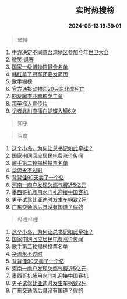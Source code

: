 <div align="center"><h2>实时热搜榜</h2><h4>2024-05-13 19:39:01</h4></div>

> 微博  

1. [中方决定不同意台湾地区参加今年世卫大会](https://s.weibo.com/weibo?q=%23%E4%B8%AD%E6%96%B9%E5%86%B3%E5%AE%9A%E4%B8%8D%E5%90%8C%E6%84%8F%E5%8F%B0%E6%B9%BE%E5%9C%B0%E5%8C%BA%E5%8F%82%E5%8A%A0%E4%BB%8A%E5%B9%B4%E4%B8%96%E5%8D%AB%E5%A4%A7%E4%BC%9A%23&t=31&band_rank=1&Refer=top)<br />
2. [微笑 退赛](https://s.weibo.com/weibo?q=%E5%BE%AE%E7%AC%91%20%E9%80%80%E8%B5%9B&t=31&band_rank=2&Refer=top)<br />
3. [国家一级博物馆最全名单](https://s.weibo.com/weibo?q=%23%E5%9B%BD%E5%AE%B6%E4%B8%80%E7%BA%A7%E5%8D%9A%E7%89%A9%E9%A6%86%E6%9C%80%E5%85%A8%E5%90%8D%E5%8D%95%23&t=31&band_rank=3&Refer=top)<br />
4. [韩红拿了冠军还要发简历](https://s.weibo.com/weibo?q=%23%E9%9F%A9%E7%BA%A2%E6%8B%BF%E4%BA%86%E5%86%A0%E5%86%9B%E8%BF%98%E8%A6%81%E5%8F%91%E7%AE%80%E5%8E%86%23&t=31&band_rank=4&Refer=top)<br />
5. [歌手揭榜](https://s.weibo.com/weibo?q=%E6%AD%8C%E6%89%8B%E6%8F%AD%E6%A6%9C&t=31&band_rank=5&Refer=top)<br />
6. [官方通报动物园20只东北虎死亡](https://s.weibo.com/weibo?q=%23%E5%AE%98%E6%96%B9%E9%80%9A%E6%8A%A5%E5%8A%A8%E7%89%A9%E5%9B%AD20%E5%8F%AA%E4%B8%9C%E5%8C%97%E8%99%8E%E6%AD%BB%E4%BA%A1%23&t=31&band_rank=6&Refer=top)<br />
7. [网友曝李亚鹏拖欠工资](https://s.weibo.com/weibo?q=%23%E7%BD%91%E5%8F%8B%E6%9B%9D%E6%9D%8E%E4%BA%9A%E9%B9%8F%E6%8B%96%E6%AC%A0%E5%B7%A5%E8%B5%84%23&t=31&band_rank=7&Refer=top)<br />
8. [那英摇人宣传片](https://s.weibo.com/weibo?q=%E9%82%A3%E8%8B%B1%E6%91%87%E4%BA%BA%E5%AE%A3%E4%BC%A0%E7%89%87&t=31&band_rank=8&Refer=top)<br />
9. [记者北川直播白蝴蝶入镜6次](https://s.weibo.com/weibo?q=%23%E8%AE%B0%E8%80%85%E5%8C%97%E5%B7%9D%E7%9B%B4%E6%92%AD%E7%99%BD%E8%9D%B4%E8%9D%B6%E5%85%A5%E9%95%9C6%E6%AC%A1%23&t=31&band_rank=9&Refer=top)<br />

> 知乎  


> 百度  

1. [这个小岛，为何让总书记如此牵挂？](https://www.baidu.com/s?wd=%E8%BF%99%E4%B8%AA%E5%B0%8F%E5%B2%9B%EF%BC%8C%E4%B8%BA%E4%BD%95%E8%AE%A9%E6%80%BB%E4%B9%A6%E8%AE%B0%E5%A6%82%E6%AD%A4%E7%89%B5%E6%8C%82%EF%BC%9F&sa=fyb_news&rsv_dl=fyb_news)<br />
2. [国家电网回应居民电费涨价传闻](https://www.baidu.com/s?wd=%E5%9B%BD%E5%AE%B6%E7%94%B5%E7%BD%91%E5%9B%9E%E5%BA%94%E5%B1%85%E6%B0%91%E7%94%B5%E8%B4%B9%E6%B6%A8%E4%BB%B7%E4%BC%A0%E9%97%BB&sa=fyb_news&rsv_dl=fyb_news)<br />
3. [歌手第二轮揭榜投票名单](https://www.baidu.com/s?wd=%E6%AD%8C%E6%89%8B%E7%AC%AC%E4%BA%8C%E8%BD%AE%E6%8F%AD%E6%A6%9C%E6%8A%95%E7%A5%A8%E5%90%8D%E5%8D%95&sa=fyb_news&rsv_dl=fyb_news)<br />
4. [华流永不过时](https://www.baidu.com/s?wd=%E5%8D%8E%E6%B5%81%E6%B0%B8%E4%B8%8D%E8%BF%87%E6%97%B6&sa=fyb_news&rsv_dl=fyb_news)<br />
5. [背背佳90天卖了一个亿](https://www.baidu.com/s?wd=%E8%83%8C%E8%83%8C%E4%BD%B390%E5%A4%A9%E5%8D%96%E4%BA%86%E4%B8%80%E4%B8%AA%E4%BA%BF&sa=fyb_news&rsv_dl=fyb_news)<br />
6. [河南一商户发现欠燃气费近5亿元](https://www.baidu.com/s?wd=%E6%B2%B3%E5%8D%97%E4%B8%80%E5%95%86%E6%88%B7%E5%8F%91%E7%8E%B0%E6%AC%A0%E7%87%83%E6%B0%94%E8%B4%B9%E8%BF%915%E4%BA%BF%E5%85%83&sa=fyb_news&rsv_dl=fyb_news)<br />
7. [墨西哥机场用水门礼迎接中国客机](https://www.baidu.com/s?wd=%E5%A2%A8%E8%A5%BF%E5%93%A5%E6%9C%BA%E5%9C%BA%E7%94%A8%E6%B0%B4%E9%97%A8%E7%A4%BC%E8%BF%8E%E6%8E%A5%E4%B8%AD%E5%9B%BD%E5%AE%A2%E6%9C%BA&sa=fyb_news&rsv_dl=fyb_news)<br />
8. [男子试驾比亚迪时发生车祸致2死](https://www.baidu.com/s?wd=%E7%94%B7%E5%AD%90%E8%AF%95%E9%A9%BE%E6%AF%94%E4%BA%9A%E8%BF%AA%E6%97%B6%E5%8F%91%E7%94%9F%E8%BD%A6%E7%A5%B8%E8%87%B42%E6%AD%BB&sa=fyb_news&rsv_dl=fyb_news)<br />
9. [广东交通落后县没有国道？假的](https://www.baidu.com/s?wd=%E5%B9%BF%E4%B8%9C%E4%BA%A4%E9%80%9A%E8%90%BD%E5%90%8E%E5%8E%BF%E6%B2%A1%E6%9C%89%E5%9B%BD%E9%81%93%EF%BC%9F%E5%81%87%E7%9A%84&sa=fyb_news&rsv_dl=fyb_news)<br />

> 哔哩哔哩  

1. [这个小岛，为何让总书记如此牵挂？](https://www.baidu.com/s?wd=%E8%BF%99%E4%B8%AA%E5%B0%8F%E5%B2%9B%EF%BC%8C%E4%B8%BA%E4%BD%95%E8%AE%A9%E6%80%BB%E4%B9%A6%E8%AE%B0%E5%A6%82%E6%AD%A4%E7%89%B5%E6%8C%82%EF%BC%9F&sa=fyb_news&rsv_dl=fyb_news)<br />
2. [国家电网回应居民电费涨价传闻](https://www.baidu.com/s?wd=%E5%9B%BD%E5%AE%B6%E7%94%B5%E7%BD%91%E5%9B%9E%E5%BA%94%E5%B1%85%E6%B0%91%E7%94%B5%E8%B4%B9%E6%B6%A8%E4%BB%B7%E4%BC%A0%E9%97%BB&sa=fyb_news&rsv_dl=fyb_news)<br />
3. [歌手第二轮揭榜投票名单](https://www.baidu.com/s?wd=%E6%AD%8C%E6%89%8B%E7%AC%AC%E4%BA%8C%E8%BD%AE%E6%8F%AD%E6%A6%9C%E6%8A%95%E7%A5%A8%E5%90%8D%E5%8D%95&sa=fyb_news&rsv_dl=fyb_news)<br />
4. [华流永不过时](https://www.baidu.com/s?wd=%E5%8D%8E%E6%B5%81%E6%B0%B8%E4%B8%8D%E8%BF%87%E6%97%B6&sa=fyb_news&rsv_dl=fyb_news)<br />
5. [背背佳90天卖了一个亿](https://www.baidu.com/s?wd=%E8%83%8C%E8%83%8C%E4%BD%B390%E5%A4%A9%E5%8D%96%E4%BA%86%E4%B8%80%E4%B8%AA%E4%BA%BF&sa=fyb_news&rsv_dl=fyb_news)<br />
6. [河南一商户发现欠燃气费近5亿元](https://www.baidu.com/s?wd=%E6%B2%B3%E5%8D%97%E4%B8%80%E5%95%86%E6%88%B7%E5%8F%91%E7%8E%B0%E6%AC%A0%E7%87%83%E6%B0%94%E8%B4%B9%E8%BF%915%E4%BA%BF%E5%85%83&sa=fyb_news&rsv_dl=fyb_news)<br />
7. [墨西哥机场用水门礼迎接中国客机](https://www.baidu.com/s?wd=%E5%A2%A8%E8%A5%BF%E5%93%A5%E6%9C%BA%E5%9C%BA%E7%94%A8%E6%B0%B4%E9%97%A8%E7%A4%BC%E8%BF%8E%E6%8E%A5%E4%B8%AD%E5%9B%BD%E5%AE%A2%E6%9C%BA&sa=fyb_news&rsv_dl=fyb_news)<br />
8. [男子试驾比亚迪时发生车祸致2死](https://www.baidu.com/s?wd=%E7%94%B7%E5%AD%90%E8%AF%95%E9%A9%BE%E6%AF%94%E4%BA%9A%E8%BF%AA%E6%97%B6%E5%8F%91%E7%94%9F%E8%BD%A6%E7%A5%B8%E8%87%B42%E6%AD%BB&sa=fyb_news&rsv_dl=fyb_news)<br />
9. [广东交通落后县没有国道？假的](https://www.baidu.com/s?wd=%E5%B9%BF%E4%B8%9C%E4%BA%A4%E9%80%9A%E8%90%BD%E5%90%8E%E5%8E%BF%E6%B2%A1%E6%9C%89%E5%9B%BD%E9%81%93%EF%BC%9F%E5%81%87%E7%9A%84&sa=fyb_news&rsv_dl=fyb_news)<br />
